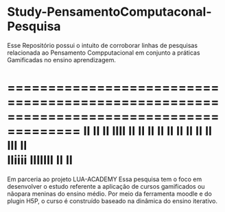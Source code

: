# Study-PensamentoComputaconal-Pesquisa
Esse Repositório possui o intuito de corroborar linhas de 
pesquisas relacionada ao Pensamento Compputacional em conjunto 
a práticas Gamificadas no ensino aprendizagem.


=======================================================================================
II       II   II      IIII 
II       II   II     II  II
II       II   II    II III II  
IIiiii   IIIIIII   II       II
========================================================================================

Em parceria ao projeto LUA-ACADEMY
Essa pesquisa tem o foco em desenvolver o estudo referente a aplicação de cursos gamificados
ou nãopara meninas do ensino médio.
Por meio da ferramenta moodle e do plugin H5P, o curso é construído baseado na dinâmica
do ensino iterativo.



